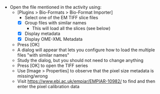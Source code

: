 - Open the file mentioned in the activity using:
  - [Plugins > Bio-Formats > Bio-Format Importer]
    - Select one of the EM TIFF slice files
    - [X] Group files with similar names
      - This will load all the slices (see below)
    - [X] Display metadata
    - [X] Display OME-XML Metadata
  - Press [OK]
  - A dialog will appear that lets you configure how to load the multiple files "with similar names"
  - Study the dialog, but you should not need to change anything
  - Press [OK] to open the TIFF series
  - Use [Image > Properties] to observe that the pixel size metadata is missing/wrong
  - Visit https://www.ebi.ac.uk/empiar/EMPIAR-10982/ to find and then enter the pixel calibration data